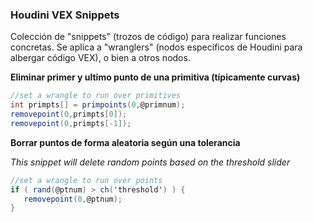 ### Houdini VEX  Snippets

Colección de "snippets" (trozos de código) para realizar funciones concretas. Se aplica a "wranglers" (nodos específicos de Houdini para albergar código VEX), o bien a otros nodos.

**Eliminar primer y ultimo punto de una primitiva (típicamente curvas)**
```C#
//set a wrangle to run over primitives
int primpts[] = primpoints(0,@primnum);
removepoint(0,primpts[0]);
removepoint(0,primpts[-1]);
```

**Borrar puntos de forma aleatoria según una tolerancia**

_This snippet will delete random points based on the threshold slider_
```C#
//set a wrangle to run over points
if ( rand(@ptnum) > ch('threshold') ) {
   removepoint(0,@ptnum);
}
```
